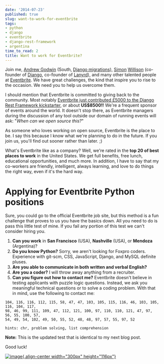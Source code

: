 ```yaml
---
date: '2014-07-23'
published: true
slug: want-to-work-for-eventbrite
tags:
- python
- django
- eventbrite
- django-rest-framework
- argentina
time_to_read: 2
title: Want to work for Eventbrite?
---
```


Join me, [Andrew Godwin](https://www.aeracode.org/) (South, [Django
migrations](https://docs.djangoproject.com/en/1.7/topics/migrations/)),
[Simon](https://en.wikipedia.org/wiki/Simon_Willison)
[Willison](https://blog.simonwillison.net/) (co-founder of
[Django](https://djangoproject.com), co-founder of
[Lanyrd](https://lanyrd.com/)), and many other talented people at
[Eventbrite](https://eventbrite.com). We have great challenges, the kind
that inspire you to rise to the occasion. We need you to help us
overcome them.

I should mention that Eventbrite is committed to giving back to the
community. Most notably [Eventbrite just contributed £5000 to the Django
Rest Framework
kickstarter](https://www.kickstarter.com/projects/tomchristie/django-rest-framework-3/posts/921581),
or about **US$8500!!** We're a frequent sponsor of events around the
world. It doesn't stop there, as Eventbrite managers during the
discussion of any tool outside our domain of running events will ask:
"*When can we open source this?*"

As someone who loves working on open source, Eventbrite is the place to
be. I say this because I know what we're planning to do in the future.
If you join us, you'll find out sooner rather than later. ;)

What's Eventbrite like as a company? Well, we're rated in the **top 20
of best places to work** in the United States. We get full benefits,
free lunch, educational opportunities, and much more. In addition, I
have to say that my co-workers are friendly, intelligent, always
learning, and love to do things the right way, even if it's the hard
way.

Applying for Eventbrite Python positions
========================================

Sure, you could go to the official Eventbrite job site, but this method
is a fun challenge that proves to us you have the basics down. All you
need to do is pass this little test of mine. If you fail any portion of
this test we can't consider hiring you.

1.  **Can you work** in **San Francisco** (USA), **Nashville** (USA), or
    **Mendoza** (Argentina)?
2.  **Do you know Python?** Sorry, we aren't looking for Foxpro coders.
    Experience with git-scm, CSS, JavaScript, Django, and MySQL definite
    pluses.
3.  **Are you able to communicate in both written and verbal English?**
4.  **Are you a coder?** I will throw away anything from a recruiter.
5.  **Can you figure out how to contact me?** Eventbrite doesn't
    believe in testing applicants with puzzle logic questions. Instead,
    we ask you meaningful technical questions or to solve a coding
    problem. With that in mind, use the following to contact me:

<!-- -->

    104, 116, 116, 112, 115, 58, 47, 47, 103, 105, 115, 116, 46, 103, 105, 116, 104, 117,
    98, 46, 99, 111, 109, 47, 112, 121, 100, 97, 110, 110, 121, 47, 97, 56, 55, 100, 57,
    54, 49, 54, 102, 49, 50, 55, 52, 48, 48, 97, 57, 55, 97, 52

    hints: chr, problem solving, list comprehension

**Note:** This is the updated test that is identical to my next blog
post.

Good luck!

[![image](images/eventbrite_logo_gradient_v2.png){.align-center
width="300px" height="116px"}](https://www.eventbrite.com)
